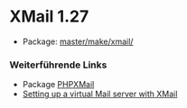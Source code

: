 # XMail 1.27
 - Package: [master/make/xmail/](https://github.com/Freetz-NG/freetz-ng/tree/master/make/xmail/)

### Weiterführende Links

-   Package [PHPXMail](phpxmail.md)
-   [Setting up a virtual Mail server with
    XMail](http://smartpost.sourceforge.net/virtual_mail_server_with_xmail.htm)


